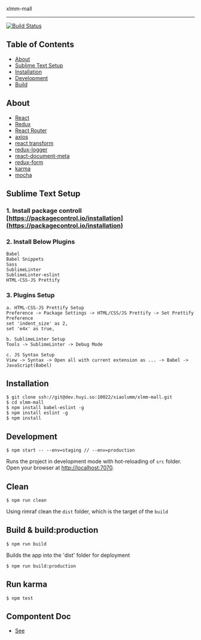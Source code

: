 xlmm-mall
_______________________

[![Build Status](http://git.xiaolumm.com:8000/api/badges/XLMM-FE/xlmm-console/status.svg)](http://git.xiaolumm.com:8000/XLMM-FE/xlmm-console)

## Table of Contents

- [About](#about)
- [Sublime Text Setup](#about)
- [Installation](#installation)
- [Development](#development)
- [Build](#build--buildproduction)

## About
- [React](https://github.com/facebook/react)
- [Redux](https://github.com/gaearon/redux)
- [React Router](https://github.com/rackt/react-router)
- [axios](https://github.com/mzabriskie/axios)
- [react transform](https://github.com/gaearon/react-transform)
- [redux-logger](https://github.com/fcomb/redux-logger)
- [react-document-meta](https://github.com/kodyl/react-document-meta)
- [redux-form](https://github.com/erikras/redux-form)
- [karma](https://github.com/karma-runner/karma)
- [mocha](https://github.com/mochajs/mocha)

## Sublime Text Setup
### 1. Install package controll [https://packagecontrol.io/installation](https://packagecontrol.io/installation)
### 2. Install Below Plugins
```
Babel
Babel Snippets
Sass
SublimeLinter
SublimeLinter-eslint
HTML-CSS-JS Prettify
``` 
### 3. Plugins Setup
```text
a. HTML-CSS-JS Prettify Setup
Preference -> Package Settings -> HTML/CSS/JS Prettify -> Set Prettify Preference
set 'indent_size' as 2,
set 'e4x' as true, 

b. SublimeLinter Setup
Tools -> SublimeLinter -> Debug Mode

c. JS Syntax Setup
View -> Syntax -> Open all with current extension as ... -> Babel -> JavaScript(Babel)
```
## Installation
```shell
$ git clone ssh://git@dev.huyi.so:10022/xiaolumm/xlmm-mall.git
$ cd xlmm-mall
$ npm install babel-eslint -g
$ npm install eslint -g
$ npm install
```

## Development
```
$ npm start -- --env=staging // --env=production
```
Runs the project in development mode with hot-reloading of `src` folder.
Open your browser at [http://localhost:7070](http://localhost:7070).

## Clean
```
$ npm run clean
```
Using rimraf clean the `dist` folder, which is the target of the `build`

## Build & build:production
```
$ npm run build
```
Builds the app into the 'dist' folder for deployment
```
$ npm run build:production
```
## Run karma
```
$ npm test
```

## Compontent Doc
- [See](http://ant.design/docs/react/introduce)
